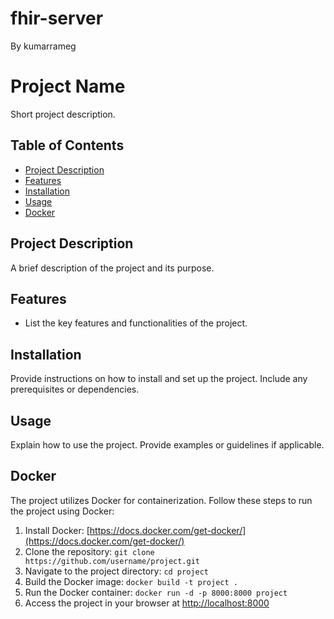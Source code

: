 # fhir-server
By kumarrameg


# Project Name

Short project description.

## Table of Contents

- [Project Description](#project-description)
- [Features](#features)
- [Installation](#installation)
- [Usage](#usage)
- [Docker](#docker)


## Project Description

A brief description of the project and its purpose.

## Features

- List the key features and functionalities of the project.

## Installation

Provide instructions on how to install and set up the project. Include any prerequisites or dependencies.

## Usage

Explain how to use the project. Provide examples or guidelines if applicable.

## Docker

The project utilizes Docker for containerization. Follow these steps to run the project using Docker:

1. Install Docker: [https://docs.docker.com/get-docker/](https://docs.docker.com/get-docker/)
2. Clone the repository: `git clone https://github.com/username/project.git`
3. Navigate to the project directory: `cd project`
4. Build the Docker image: `docker build -t project .`
5. Run the Docker container: `docker run -d -p 8000:8000 project`
6. Access the project in your browser at [http://localhost:8000](http://localhost:8000)

